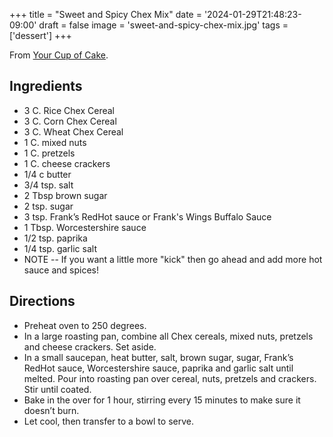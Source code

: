 +++
title = "Sweet and Spicy Chex Mix"
date = '2024-01-29T21:48:23-09:00'
draft = false
image = 'sweet-and-spicy-chex-mix.jpg'
tags = ['dessert']
+++

From [Your Cup of Cake](https://www.yourcupofcake.com/sweet-spicy-chex-mix/).

## Ingredients
* 3 C. Rice Chex Cereal
* 3 C. Corn Chex Cereal
* 3 C. Wheat Chex Cereal
* 1 C. mixed nuts
* 1 C. pretzels
* 1 C. cheese crackers
* 1/4 c butter
* 3/4 tsp. salt
* 2 Tbsp brown sugar
* 2 tsp. sugar
* 3 tsp. Frank’s RedHot sauce or Frank's Wings Buffalo Sauce
* 1 Tbsp. Worcestershire sauce
* 1/2 tsp. paprika
* 1/4 tsp. garlic salt
* NOTE -- If you want a little more "kick" then go ahead and add more hot sauce and spices!

## Directions
* Preheat oven to 250 degrees.
* In a large roasting pan, combine all Chex cereals, mixed nuts, pretzels and cheese crackers. Set aside.
* In a small saucepan, heat butter, salt, brown sugar, sugar, Frank’s RedHot sauce, Worcestershire sauce, paprika and garlic salt until melted. Pour into roasting pan over cereal, nuts, pretzels and crackers. Stir until coated.
* Bake in the over for 1 hour, stirring every 15 minutes to make sure it doesn’t burn.
* Let cool, then transfer to a bowl to serve.
